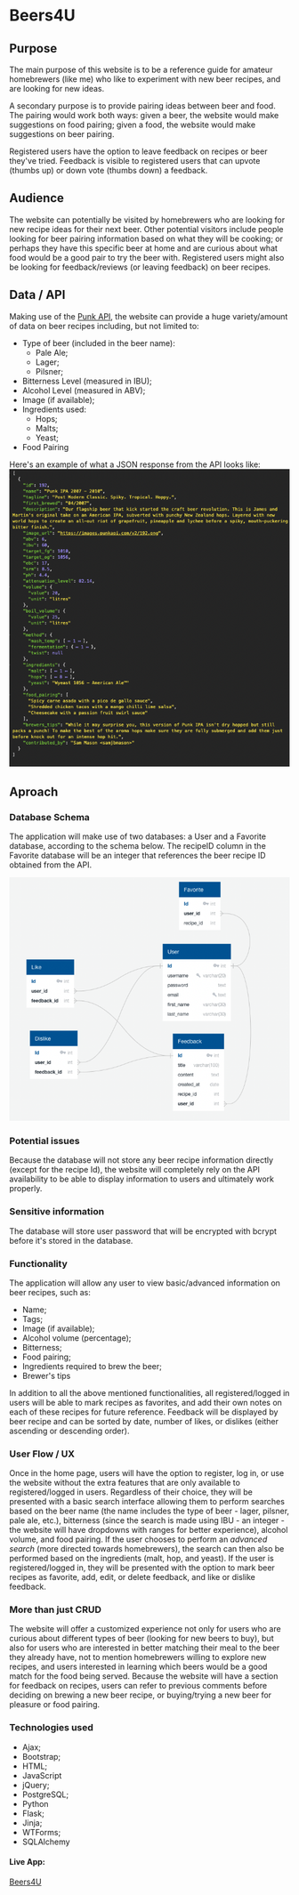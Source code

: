 # Beers4U

## Purpose
The main purpose of this website is to be a reference guide for amateur homebrewers (like me) who like to experiment with new beer recipes, and are looking for new ideas. 

A secondary purpose is to provide pairing ideas between beer and food. The pairing would work both ways: given a beer, the website would make suggestions on food pairing; given a food, the website would make suggestions on beer pairing.

Registered users have the option to leave feedback on recipes or beer they've tried. Feedback is visible to registered users that can upvote (thumbs up) or down vote (thumbs down) a feedback.  

## Audience
The website can potentially be visited by homebrewers who are looking for new recipe ideas for their next beer. Other potential visitors include people looking for beer pairing information based on what they will be cooking; or perhaps they have this specific beer at home and are curious about what food would be a good pair to try the beer with. Registered users might also be looking for feedback/reviews (or leaving feedback) on beer recipes.

## Data / API
Making use of the [Punk API](https://punkapi.com/), the website can provide a huge variety/amount of data on beer recipes including, but not limited to: 

* Type of beer (included in the beer name):
	* Pale Ale;
	* Lager; 
	* Pilsner;
* Bitterness Level (measured in IBU);
* Alcohol Level (measured in ABV);
* Image (if available);
* Ingredients used:
	* Hops;
	* Malts;
	* Yeast;
* Food Pairing

Here's an example of what a JSON response from the API looks like: 
![Example JSON response](static/example.png)

## Aproach

### Database Schema
The application will make use of two databases: a User and a Favorite database, according to the schema below. The recipeID column in the Favorite database will be an integer that references the beer recipe ID obtained from the API.

![Database Schema](static/database_schema.png)
### Potential issues
Because the database will not store any beer recipe information directly (except for the recipe Id), the website will completely rely on the API availability to be able to display information to users and ultimately work properly.

### Sensitive information
The database will store user password that will be encrypted with bcrypt before it's stored in the database.

### Functionality
The application will allow any user to view basic/advanced information on beer recipes, such as:

* Name;
* Tags;
* Image (if available);
* Alcohol volume (percentage);
* Bitterness;
* Food pairing;
* Ingredients required to brew the beer;
* Brewer's tips

In addition to all the above mentioned functionalities, all registered/logged in users will be able to mark recipes as favorites, and add their own notes on each of these recipes for future reference. Feedback will be displayed by beer recipe and can be sorted by date, number of likes, or dislikes (either ascending or descending order).

### User Flow / UX
Once in the home page, users will have the option to register, log in, or use the website without the extra features that are only available to registered/logged in users. Regardless of their choice, they will be presented with a basic search interface allowing them to perform searches based on the beer name (the name includes the type of beer - lager, pilsner, pale ale, etc.), bitterness (since the search is made using IBU - an integer - the website will have dropdowns with ranges for better experience), alcohol volume, and food pairing. If the user chooses to perform an *advanced search* (more directed towards homebrewers), the search can then also be performed based on the ingredients (malt, hop, and yeast). If the user is registered/logged in, they will be presented with the option to mark beer recipes as favorite, add, edit, or delete feedback, and like or dislike feedback. 

### More than just CRUD
The website will offer a customized experience not only for users who are curious about different types of beer (looking for new beers to buy), but also for users who are interested in better matching their meal to the beer they already have, not to mention homebrewers willing to explore new recipes, and users interested in learning which beers would be a good match for the food being served. Because the website will have a section for feedback on recipes, users can refer to previous comments before deciding on brewing a new beer recipe, or buying/trying a new beer for pleasure or food pairing.

### Technologies used

* Ajax;
* Bootstrap;
* HTML;
* JavaScript
 * jQuery;
* PostgreSQL;
* Python
 * Flask;
 * Jinja;
 * WTForms;
* SQLAlchemy

#### Live App:

[Beers4U](https://fsperoni-beers4u.herokuapp.com)